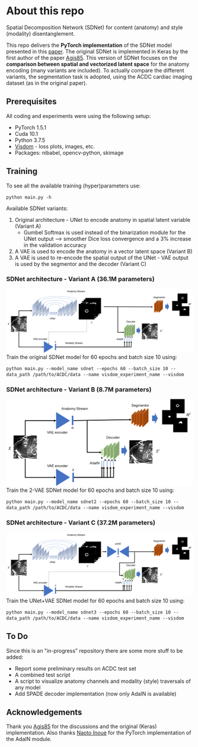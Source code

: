 # About this repo
Spatial Decomposition Network (SDNet) for content (anatomy) and style (modality) disentanglement.

This repo delivers the **PyTorch implementation** of the SDNet model presented in this [paper](https://www.sciencedirect.com/science/article/abs/pii/S1361841519300684). The original SDNet is implemented in Keras by the first author of the paper [Agis85](https://github.com/agis85/anatomy_modality_decomposition). This version of SDNet focuses on the **comparison between spatial and vectorized latent space** for the anatomy encoding (many variants are included). To actually compare the different variants, the segmentation task is adopted, using the ACDC cardiac imaging dataset (as in the original paper).

## Prerequisites
All coding and experiments were using the following setup:
* PyTorch 1.5.1
* Cuda 10.1
* Python 3.7.5
* [Visdom](https://github.com/facebookresearch/visdom) - loss plots, images, etc.
* Packages: nibabel, opencv-python, skimage

## Training
To see all the available training (hyper)parameters use:
```
python main.py -h
```

Available SDNet variants:
1. Original architecture - UNet to encode anatomy in spatial latent variable (Variant A)
   * Gumbel Softmax is used instead of the binarization module for the UNet output --> smoother Dice loss convergence and a 3% increase in the validation accuracy
2. A VAE is used to encode the anatomy in a vector latent space (Variant B)
3. A VAE is used to re-encode the spatial output of the UNet - VAE output is used by the segmentor and the decoder (Variant C)

### SDNet architecture - Variant A (36.1M parameters)
<img src="./misc/images/sdnet.png" width="750">
Train the original SDNet model for 60 epochs and batch size 10 using:

```
python main.py --model_name sdnet --epochs 60 --batch_size 10 --data_path /path/to/ACDC/data --name visdom_experiment_name --visdom
```

### SDNet architecture - Variant B (8.7M parameters)
<img src="./misc/images/sdnet2.png" width="650">
Train the 2-VAE SDNet model for 60 epochs and batch size 10 using:

```
python main.py --model_name sdnet2 --epochs 60 --batch_size 10 --data_path /path/to/ACDC/data --name visdom_experiment_name --visdom
```

### SDNet architecture - Variant C (37.2M parameters)
<img src="./misc/images/sdnet3.png" width="750">
Train the UNet+VAE SDNet model for 60 epochs and batch size 10 using:

```
python main.py --model_name sdnet3 --epochs 60 --batch_size 10 --data_path /path/to/ACDC/data --name visdom_experiment_name --visdom
```


## To Do
Since this is an "in-progress" repository there are some more stuff to be added:
* Report some preliminary results on ACDC test set
* A combined test script
* A script to visualize anatomy channels and modality (style) traversals of any model
* Add SPADE decoder implementation (now only AdaIN is available)

## Acknowledgements
Thank you [Agis85](https://github.com/agis85/anatomy_modality_decomposition) for the discussions and the original (Keras) implementation. Also thanks [Naoto Inoue](https://github.com/naoto0804) for the PyTorch implementation of the AdaIN module. 
